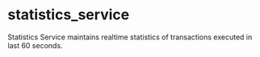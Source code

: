 # statistics_service
Statistics Service maintains realtime statistics of transactions executed in last 60 seconds.

